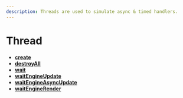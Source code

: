 ```yaml
---
description: Threads are used to simulate async & timed handlers.
---
```


# Thread

* ****[**create**](create.md)****
* ****[**destroyAll**](destroyall.md)****
* ****[**wait**](wait.md)****
* ****[**waitEngineUpdate**](waitengineupdate.md)****
* ****[**waitEngineAsyncUpdate**](waitengineasyncupdate.md)****
* ****[**waitEngineRender**](waitenginerender.md)****

